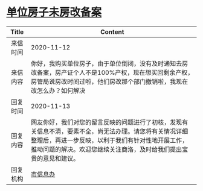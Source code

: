 # <a href="http://www.shangluo.gov.cn/zmhd/ldxxxx.jsp?urltype=leadermail.LeaderMailContentUrl&wbtreeid=1112&leadermailid=6605">单位房子未房改备案</a>
|Title|Content|
|:---:|---|
|来信时间|2020-11-12|
|来信内容|你好，我购买单位房子，由于单位倒闭，没有及时通知去房改备案，房产证个人不是100%产权，现在想买回剩余产权，房管局说房改时间过啦，他们房改那个部门撤销啦，我现在改怎么办？如何解决|
|回复时间|2020-11-13|
|回复内容|网友你好，我们对您的留言反映的问题进行了初核，发现有关信息不清，要素不全，尚无法办理。请您将有关情况详细整理后，再进一步反映，以利于我们有针对性地开展工作，推动问题的解决。欢迎您继续关注商洛，及时给我们提出宝贵的意见和建议。|
|回复机构|<a href="../../categories/agencies/市信息办.md">市信息办</a>|